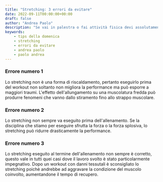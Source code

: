 ```yaml
---
title: "Stretching: 3 errori da evitare"
date: 2022-09-11T00:00:00+00:00
draft: false
author: "Andrea Paolo"
description: "Se vai in palestra o fai attività fisica devi assolutamente conoscere questi 3 errori sullo stretching."
keywords: 
    - tips della domenica
    - stretching
    - errori da evitare
    - andrea paolo
    - paolo andrea
---
```


### Errore numero 1

Lo stretching non è una forma di riscaldamento, pertanto eseguirlo prima del workout non soltanto non migliora la performance ma può esporre a maggiori traumi. L'effetto dell'allungamento su una muscolatura fredda può produrre fenomeni che vanno dallo stiramento fino allo strappo muscolare.

### Errore numero 2

Lo stretching non sempre va eseguito prima dell'allenamento. Se la disciplina che stiamo per eseguire sfrutta la forza o la forza splosiva, lo stretching può ridurre drasticamente la performance.

### Errore numero 3

Lo stretching eseguito al termine dell'allenamento non sempre è corretto, questo vale in tutti quei casi dove il lavoro svolto è stato particolarmente impegnativo. Dopo un workout con danni tessutali è sconsigliato lo stretching poichè andrebbe ad aggravare la condizione del muscolo coinvolto, aumentandone il tempo di recupero.

